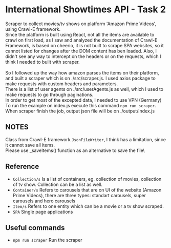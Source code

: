 # International Showtimes API - Task 2

Scraper to collect movies/tv shows on platform 'Amazon Prime Videos', using Crawl-E framework.\
Since the platform is built using React, not all the items are available to crawl on first load, as I saw and analyzed the documentation of Crawl-E Framework, is based on cheerio, it is not built to scrape SPA websites, so it cannot listed for changes after the DOM content has ben loaded. Also, I didn't see any way to intercept on the headers or on the requests, which I think I needed to built with scraper.\
\
So I followed up the way how amazon parses the items on their platform, and built a scraper which is on ./src/scraper.js. I used axios package to make requests with custom headers and parameters.\
There is a list of user agents on ./src/userAgents.js as well, which I used to make requests to go through paginations.\
In order to get most of the excepted data, I needed to use VPN (Germany)\
To run the example on index.js execute this command `npm run scraper`.\
When scraper finish the job, output json file will be on ./output/index.js

## NOTES
Class from Crawl-E framework `JsonFileWriter`, I think has a limitation, since it cannot save all items.\
Please use _saveItems() function as an alternative to save the file\


## Reference

* `Collection/s`   Is a list of containers, eg. collection of movies, collection of tv show. Collection can be a list as well.
* `Container/s`   Refers to carousels that are on UI of the website (Amazon Prime Videos), there are three types: standart carousels, super carousels and hero carousels
* `Item/s`   Refers to one entity which can be a movie or a tv show scraped.
* `SPA`   Single page applications


## Useful commands

* `npm run scraper`   Run the scraper